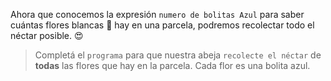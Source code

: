 <gs-attire
  attire-url="https://raw.githubusercontent.com/MumukiProject/mumuki-guia-gobstones-practica-repeticion-simple-kids/master/assets/attires/config.json">
</gs-attire>


<gs-toolbox toolbox-url="https://raw.githubusercontent.com/MumukiProject/mumuki-guia-gobstones-practica-repeticion-simple-kids/master/assets/toolbox_1553783444661.xml"></gs-toolbox>

Ahora que conocemos la expresión `numero de bolitas Azul` para saber cuántas flores blancas :white_flower: hay en una parcela, podremos recolectar todo el néctar posible. :heart_eyes:

> Completá el `programa` para que nuestra abeja `recolecte el néctar` de **todas** las flores que hay en la parcela. Cada flor es una bolita azul. 
